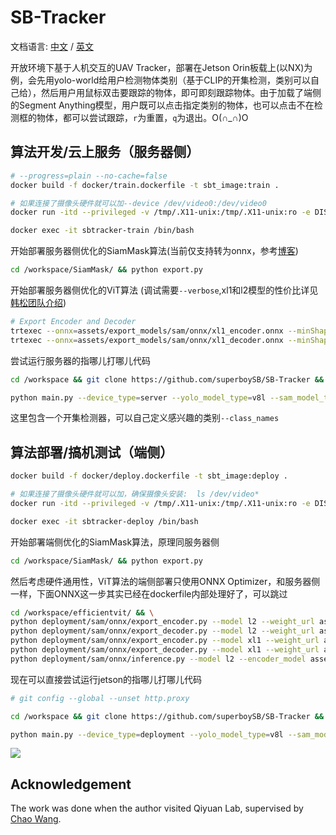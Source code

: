 # SB-Tracker

文档语言: [中文](./README_zh.md) / [英文](./README.md)

开放环境下基于人机交互的UAV Tracker，部署在Jetson Orin板载上(以NX)为例，会先用yolo-world给用户检测物体类别（基于CLIP的开集检测，类别可以自己给），然后用户用鼠标双击要跟踪的物体，即可即刻跟踪物体。由于加载了端侧的Segment Anything模型，用户既可以点击指定类别的物体，也可以点击不在检测框的物体，都可以尝试跟踪，`r`为重置，`q`为退出。O(∩_∩)O

## 算法开发/云上服务（服务器侧）
```sh
# --progress=plain --no-cache=false
docker build -f docker/train.dockerfile -t sbt_image:train .

# 如果连接了摄像头硬件就可以加--device /dev/video0:/dev/video0 
docker run -itd --privileged -v /tmp/.X11-unix:/tmp/.X11-unix:ro -e DISPLAY=$DISPLAY --runtime=nvidia --network=host --ipc host --name=sbtracker-train sbt_image:train /bin/bash

docker exec -it sbtracker-train /bin/bash
```
开始部署服务器侧优化的SiamMask算法(当前仅支持转为onnx，参考[博客](https://vjraj.dev/blog/siammask_onnx_export/))
```sh
cd /workspace/SiamMask/ && python export.py
```
开始部署服务器侧优化的ViT算法 (调试需要`--verbose`,xl1和l2模型的性价比详见[韩松团队介绍](https://github.com/mit-han-lab/efficientvit/blob/master/applications/sam.md))
```sh
# Export Encoder and Decoder
trtexec --onnx=assets/export_models/sam/onnx/xl1_encoder.onnx --minShapes=input_image:1x3x1024x1024 --optShapes=input_image:4x3x1024x1024 --maxShapes=input_image:4x3x1024x1024 --saveEngine=assets/export_models/sam/tensorrt/xl1_encoder.engine && \
trtexec --onnx=assets/export_models/sam/onnx/xl1_decoder.onnx --minShapes=point_coords:1x1x2,point_labels:1x1 --optShapes=point_coords:16x2x2,point_labels:16x2 --maxShapes=point_coords:16x2x2,point_labels:16x2 --fp16 --saveEngine=assets/export_models/sam/tensorrt/xl1_decoder.engine
```
尝试运行服务器的指哪儿打哪儿代码
```sh
cd /workspace && git clone https://github.com/superboySB/SB-Tracker && cd SB-Tracker

python main.py --device_type=server --yolo_model_type=v8l --sam_model_type=xl1 --class_names="red box,green pencil,white box"
```
这里包含一个开集检测器，可以自己定义感兴趣的类别`--class_names`


## 算法部署/搞机测试（端侧）
```sh
docker build -f docker/deploy.dockerfile -t sbt_image:deploy .

# 如果连接了摄像头硬件就可以加，确保摄像头安装:  ls /dev/video*
docker run -itd --privileged -v /tmp/.X11-unix:/tmp/.X11-unix:ro -e DISPLAY=$DISPLAY --runtime=nvidia --device /dev/video0:/dev/video0 --device /dev/snd --device /dev/bus/usb --network=host --ipc host --name=sbtracker-deploy sbt_image:deploy /bin/bash

docker exec -it sbtracker-deploy /bin/bash
```
开始部署端侧优化的SiamMask算法，原理同服务器侧
```sh
cd /workspace/SiamMask/ && python export.py
```
然后考虑硬件通用性，ViT算法的端侧部署只使用ONNX Optimizer，和服务器侧一样，下面ONNX这一步其实已经在dockerfile内部处理好了，可以跳过
```sh
cd /workspace/efficientvit/ && \
python deployment/sam/onnx/export_encoder.py --model l2 --weight_url assets/checkpoints/sam/l2.pt --output assets/export_models/sam/onnx/l2_encoder.onnx && \ 
python deployment/sam/onnx/export_decoder.py --model l2 --weight_url assets/checkpoints/sam/l2.pt --output assets/export_models/sam/onnx/l2_decoder.onnx --return-single-mask && \
python deployment/sam/onnx/export_encoder.py --model xl1 --weight_url assets/checkpoints/sam/xl1.pt --output assets/export_models/sam/onnx/xl1_encoder.onnx && \ 
python deployment/sam/onnx/export_decoder.py --model xl1 --weight_url assets/checkpoints/sam/xl1.pt --output assets/export_models/sam/onnx/xl1_decoder.onnx --return-single-mask && \
python deployment/sam/onnx/inference.py --model l2 --encoder_model assets/export_models/sam/onnx/l2_encoder.onnx --decoder_model assets/export_models/sam/onnx/l2_decoder.onnx --mode point
```
现在可以直接尝试运行jetson的指哪儿打哪儿代码
```sh
# git config --global --unset http.proxy

cd /workspace && git clone https://github.com/superboySB/SB-Tracker && cd SB-Tracker

python main.py --device_type=deployment --yolo_model_type=v8l --sam_model_type=l2 --class_names="person,computer case,screen"
```
![](assets/demo.gif)

## Acknowledgement
The work was done when the author visited Qiyuan Lab, supervised by [Chao Wang](https://scholar.google.com/citations?user=qmDGt-kAAAAJ&hl=zh-CN).